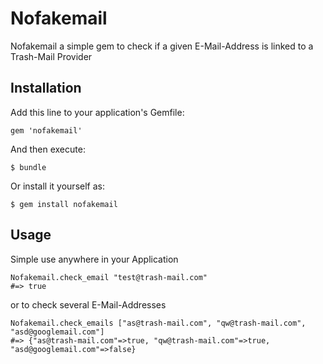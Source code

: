# Nofakemail

Nofakemail a simple gem to check if a given E-Mail-Address is linked to a Trash-Mail Provider

## Installation

Add this line to your application's Gemfile:

    gem 'nofakemail'

And then execute:

    $ bundle

Or install it yourself as:

    $ gem install nofakemail

## Usage

Simple use anywhere in your Application

    Nofakemail.check_email "test@trash-mail.com"
    #=> true

or to check several E-Mail-Addresses

    Nofakemail.check_emails ["as@trash-mail.com", "qw@trash-mail.com", "asd@googlemail.com"]
    #=> {"as@trash-mail.com"=>true, "qw@trash-mail.com"=>true, "asd@googlemail.com"=>false}